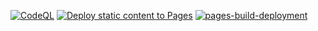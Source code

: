 [![CodeQL](https://github.com/deadjdona/gsc-unc/actions/workflows/github-code-scanning/codeql/badge.svg)](https://github.com/deadjdona/gsc-unc/actions/workflows/github-code-scanning/codeql) [![Deploy static content to Pages](https://github.com/deadjdona/gsc-unc/actions/workflows/static.yml/badge.svg)](https://github.com/deadjdona/gsc-unc/actions/workflows/static.yml) [![pages-build-deployment](https://github.com/deadjdona/gsc-unc/actions/workflows/pages/pages-build-deployment/badge.svg)](https://github.com/deadjdona/gsc-unc/actions/workflows/pages/pages-build-deployment)

